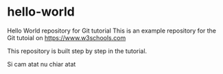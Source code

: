 # hello-world
Hello World repository for Git tutorial
This is an example repository for the Git tutoial on https://www.w3schools.com

This repository is built step by step in the tutorial.

Si cam atat
nu chiar atat

